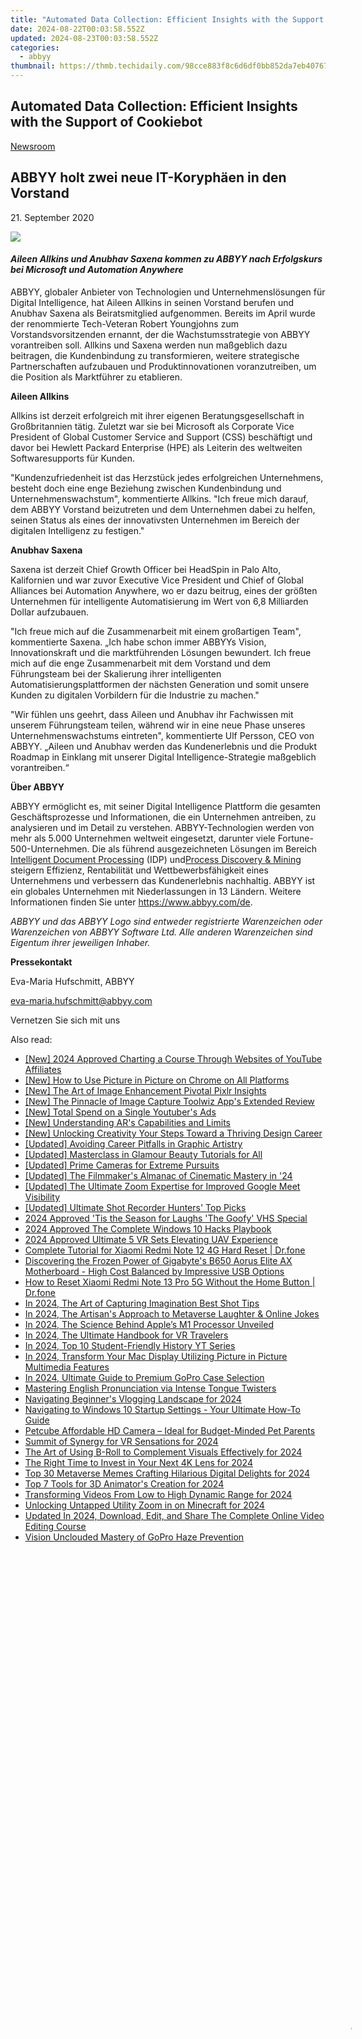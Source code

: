 ```yaml
---
title: "Automated Data Collection: Efficient Insights with the Support of Cookiebot"
date: 2024-08-22T00:03:58.552Z
updated: 2024-08-23T00:03:58.552Z
categories:
  - abbyy
thumbnail: https://thmb.techidaily.com/98cce883f8c6d6df0bb852da7eb40767e5514e4304dfa4fcbf005c1298bed966.jpg
---
```


## Automated Data Collection: Efficient Insights with the Support of Cookiebot

[Newsroom](https://tools.techidaily.com/abbyy/products/)

## ABBYY holt zwei neue IT-Koryphäen in den Vorstand

21\. September 2020

![](https://content.abbyy.com/-/media/project/abbyy/abbyy/branchtemplates/shutterstock_1272462163_1296-x-729.jpg?h=729&iar=0&w=1296)

#### _Aileen Allkins und Anubhav Saxena kommen zu ABBYY nach Erfolgskurs bei Microsoft und Automation Anywhere_ 

ABBYY, globaler Anbieter von Technologien und Unternehmenslösungen für Digital Intelligence, hat Aileen Allkins in seinen Vorstand berufen und Anubhav Saxena als Beiratsmitglied aufgenommen. Bereits im April wurde der renommierte Tech-Veteran Robert Youngjohns zum Vorstandsvorsitzenden ernannt, der die Wachstumsstrategie von ABBYY vorantreiben soll. Allkins und Saxena werden nun maßgeblich dazu beitragen, die Kundenbindung zu transformieren, weitere strategische Partnerschaften aufzubauen und Produktinnovationen voranzutreiben, um die Position als Marktführer zu etablieren.

**Aileen Allkins**

Allkins ist derzeit erfolgreich mit ihrer eigenen Beratungsgesellschaft in Großbritannien tätig. Zuletzt war sie bei Microsoft als Corporate Vice President of Global Customer Service and Support (CSS) beschäftigt und davor bei Hewlett Packard Enterprise (HPE) als Leiterin des weltweiten Softwaresupports für Kunden.

"Kundenzufriedenheit ist das Herzstück jedes erfolgreichen Unternehmens, besteht doch eine enge Beziehung zwischen Kundenbindung und Unternehmenswachstum", kommentierte Allkins. "Ich freue mich darauf, dem ABBYY Vorstand beizutreten und dem Unternehmen dabei zu helfen, seinen Status als eines der innovativsten Unternehmen im Bereich der digitalen Intelligenz zu festigen."

**Anubhav Saxena** 

Saxena ist derzeit Chief Growth Officer bei HeadSpin in Palo Alto, Kalifornien und war zuvor Executive Vice President und Chief of Global Alliances bei Automation Anywhere, wo er dazu beitrug, eines der größten Unternehmen für intelligente Automatisierung im Wert von 6,8 Milliarden Dollar aufzubauen.

"Ich freue mich auf die Zusammenarbeit mit einem großartigen Team", kommentierte Saxena. „Ich habe schon immer ABBYYs Vision, Innovationskraft und die marktführenden Lösungen bewundert. Ich freue mich auf die enge Zusammenarbeit mit dem Vorstand und dem Führungsteam bei der Skalierung ihrer intelligenten Automatisierungsplattformen der nächsten Generation und somit unsere Kunden zu digitalen Vorbildern für die Industrie zu machen."

"Wir fühlen uns geehrt, dass Aileen und Anubhav ihr Fachwissen mit unserem Führungsteam teilen, während wir in eine neue Phase unseres Unternehmenswachstums eintreten", kommentierte Ulf Persson, CEO von ABBYY. „Aileen und Anubhav werden das Kundenerlebnis und die Produkt Roadmap in Einklang mit unserer Digital Intelligence-Strategie maßgeblich vorantreiben.“

**Über ABBYY**

ABBYY ermöglicht es, mit seiner Digital Intelligence Plattform die gesamten Geschäftsprozesse und Informationen, die ein Unternehmen antreiben, zu analysieren und im Detail zu verstehen. ABBYY-Technologien werden von mehr als 5.000 Unternehmen weltweit eingesetzt, darunter viele Fortune-500-Unternehmen. Die als führend ausgezeichneten Lösungen im Bereich [Intelligent Document Processing](https://tools.techidaily.com/abbyy/products/) (IDP) und[Process Discovery & Mining](https://tools.techidaily.com/abbyy/products/) steigern Effizienz, Rentabilität und Wettbewerbsfähigkeit eines Unternehmens und verbessern das Kundenerlebnis nachhaltig. ABBYY ist ein globales Unternehmen mit Niederlassungen in 13 Ländern. Weitere Informationen finden Sie unter <https://www.abbyy.com/de>.

_ABBYY und das ABBYY Logo sind entweder registrierte Warenzeichen oder Warenzeichen von ABBYY Software Ltd. Alle anderen Warenzeichen sind Eigentum ihrer jeweiligen Inhaber._

**Pressekontakt**

Eva-Maria Hufschmitt, ABBYY

[eva-maria.hufschmitt@abbyy.com](https://tools.techidaily.com/abbyy/products/)

Vernetzen Sie sich mit uns

<ins class="adsbygoogle"
     style="display:block"
     data-ad-format="autorelaxed"
     data-ad-client="ca-pub-7571918770474297"
     data-ad-slot="1223367746"></ins>



<ins class="adsbygoogle"
     style="display:block"
     data-ad-client="ca-pub-7571918770474297"
     data-ad-slot="8358498916"
     data-ad-format="auto"
     data-full-width-responsive="true"></ins>

<span class="atpl-alsoreadstyle">Also read:</span>
<div><ul>
<li><a href="https://youtube-lab.techidaily.com/024-approved-charting-a-course-through-websites-of-youtube-affiliates/"><u>[New] 2024 Approved  Charting a Course Through Websites of YouTube Affiliates</u></a></li>
<li><a href="https://some-approaches.techidaily.com/new-how-to-use-picture-in-picture-on-chrome-on-all-platforms/"><u>[New] How to Use Picture in Picture on Chrome on All Platforms</u></a></li>
<li><a href="https://some-approaches.techidaily.com/new-the-art-of-image-enhancement-pivotal-pixlr-insights/"><u>[New] The Art of Image Enhancement  Pivotal Pixlr Insights</u></a></li>
<li><a href="https://some-approaches.techidaily.com/new-the-pinnacle-of-image-capture-toolwiz-apps-extended-review/"><u>[New] The Pinnacle of Image Capture  Toolwiz App's Extended Review</u></a></li>
<li><a href="https://some-approaches.techidaily.com/new-total-spend-on-a-single-youtubers-ads/"><u>[New] Total Spend on a Single Youtuber's Ads</u></a></li>
<li><a href="https://some-approaches.techidaily.com/new-understanding-ars-capabilities-and-limits/"><u>[New] Understanding AR's Capabilities and Limits</u></a></li>
<li><a href="https://some-approaches.techidaily.com/new-unlocking-creativity-your-steps-toward-a-thriving-design-career/"><u>[New] Unlocking Creativity  Your Steps Toward a Thriving Design Career</u></a></li>
<li><a href="https://extra-tips.techidaily.com/updated-avoiding-career-pitfalls-in-graphic-artistry/"><u>[Updated] Avoiding Career Pitfalls in Graphic Artistry</u></a></li>
<li><a href="https://facebook-video-share.techidaily.com/updated-masterclass-in-glamour-beauty-tutorials-for-all/"><u>[Updated] Masterclass in Glamour  Beauty Tutorials for All</u></a></li>
<li><a href="https://extra-skills.techidaily.com/updated-prime-cameras-for-extreme-pursuits/"><u>[Updated] Prime Cameras for Extreme Pursuits</u></a></li>
<li><a href="https://some-approaches.techidaily.com/updated-the-filmmakers-almanac-of-cinematic-mastery-in-24/"><u>[Updated] The Filmmaker's Almanac of Cinematic Mastery in '24</u></a></li>
<li><a href="https://some-approaches.techidaily.com/updated-the-ultimate-zoom-expertise-for-improved-google-meet-visibility/"><u>[Updated] The Ultimate Zoom Expertise for Improved Google Meet Visibility</u></a></li>
<li><a href="https://some-approaches.techidaily.com/updated-ultimate-shot-recorder-hunters-top-picks/"><u>[Updated] Ultimate Shot Recorder  Hunters' Top Picks</u></a></li>
<li><a href="https://some-approaches.techidaily.com/2024-approved-tis-the-season-for-laughs-the-goofy-vhs-special/"><u>2024 Approved  'Tis the Season for Laughs  'The Goofy' VHS Special</u></a></li>
<li><a href="https://some-approaches.techidaily.com/2024-approved-the-complete-windows-10-hacks-playbook/"><u>2024 Approved  The Complete Windows 10 Hacks Playbook</u></a></li>
<li><a href="https://some-approaches.techidaily.com/2024-approved-ultimate-5-vr-sets-elevating-uav-experience/"><u>2024 Approved  Ultimate 5 VR Sets Elevating UAV Experience</u></a></li>
<li><a href="https://techidaily.com/complete-tutorial-for-xiaomi-redmi-note-12-4g-hard-reset-drfone-by-drfone-reset-android-reset-android/"><u>Complete Tutorial for Xiaomi Redmi Note 12 4G Hard Reset | Dr.fone</u></a></li>
<li><a href="https://hardware-help.techidaily.com/discovering-the-frozen-power-of-gigabytes-b650-aorus-elite-ax-motherboard-high-cost-balanced-by-impressive-usb-options/"><u>Discovering the Frozen Power of Gigabyte's B650 Aorus Elite AX Motherboard - High Cost Balanced by Impressive USB Options</u></a></li>
<li><a href="https://techidaily.com/how-to-reset-xiaomi-redmi-note-13-pro-5g-without-the-home-button-drfone-by-drfone-reset-android-reset-android/"><u>How to Reset Xiaomi Redmi Note 13 Pro 5G Without the Home Button | Dr.fone</u></a></li>
<li><a href="https://some-approaches.techidaily.com/in-2024-the-art-of-capturing-imagination-best-shot-tips/"><u>In 2024, The Art of Capturing Imagination  Best Shot Tips</u></a></li>
<li><a href="https://some-approaches.techidaily.com/in-2024-the-artisans-approach-to-metaverse-laughter-and-online-jokes/"><u>In 2024, The Artisan's Approach to Metaverse Laughter & Online Jokes</u></a></li>
<li><a href="https://some-approaches.techidaily.com/in-2024-the-science-behind-apples-m1-processor-unveiled/"><u>In 2024, The Science Behind Apple’s M1 Processor Unveiled</u></a></li>
<li><a href="https://some-approaches.techidaily.com/in-2024-the-ultimate-handbook-for-vr-travelers/"><u>In 2024, The Ultimate Handbook for VR Travelers</u></a></li>
<li><a href="https://youtube-web.techidaily.com/24-top-10-student-friendly-history-yt-series/"><u>In 2024, Top 10 Student-Friendly History YT Series</u></a></li>
<li><a href="https://some-approaches.techidaily.com/in-2024-transform-your-mac-display-utilizing-picture-in-picture-multimedia-features/"><u>In 2024, Transform Your Mac Display  Utilizing Picture in Picture Multimedia Features</u></a></li>
<li><a href="https://some-approaches.techidaily.com/in-2024-ultimate-guide-to-premium-gopro-case-selection/"><u>In 2024, Ultimate Guide to Premium GoPro Case Selection</u></a></li>
<li><a href="https://mondly-stories.techidaily.com/mastering-english-pronunciation-via-intense-tongue-twisters/"><u>Mastering English Pronunciation via Intense Tongue Twisters</u></a></li>
<li><a href="https://some-approaches.techidaily.com/navigating-beginners-vlogging-landscape-for-2024/"><u>Navigating Beginner's Vlogging Landscape for 2024</u></a></li>
<li><a href="https://tech-renaissance.techidaily.com/navigating-to-windows-10-startup-settings-your-ultimate-how-to-guide/"><u>Navigating to Windows 10 Startup Settings - Your Ultimate How-To Guide</u></a></li>
<li><a href="https://buynow-marvelous.techidaily.com/petcube-affordable-hd-camera-ideal-for-budget-minded-pet-parents/"><u>Petcube Affordable HD Camera – Ideal for Budget-Minded Pet Parents</u></a></li>
<li><a href="https://some-approaches.techidaily.com/summit-of-synergy-for-vr-sensations-for-2024/"><u>Summit of Synergy for VR Sensations for 2024</u></a></li>
<li><a href="https://some-approaches.techidaily.com/the-art-of-using-b-roll-to-complement-visuals-effectively-for-2024/"><u>The Art of Using B-Roll to Complement Visuals Effectively for 2024</u></a></li>
<li><a href="https://some-approaches.techidaily.com/the-right-time-to-invest-in-your-next-4k-lens-for-2024/"><u>The Right Time to Invest in Your Next 4K Lens for 2024</u></a></li>
<li><a href="https://some-approaches.techidaily.com/top-30-metaverse-memes-crafting-hilarious-digital-delights-for-2024/"><u>Top 30 Metaverse Memes  Crafting Hilarious Digital Delights for 2024</u></a></li>
<li><a href="https://some-approaches.techidaily.com/top-7-tools-for-3d-animators-creation-for-2024/"><u>Top 7 Tools for 3D Animator's Creation for 2024</u></a></li>
<li><a href="https://some-approaches.techidaily.com/transforming-videos-from-low-to-high-dynamic-range-for-2024/"><u>Transforming Videos From Low to High Dynamic Range for 2024</u></a></li>
<li><a href="https://some-approaches.techidaily.com/unlocking-untapped-utility-zoom-in-on-minecraft-for-2024/"><u>Unlocking Untapped Utility  Zoom in on Minecraft for 2024</u></a></li>
<li><a href="https://video-ai-editor.techidaily.com/updated-in-2024-download-edit-and-share-the-complete-online-video-editing-course/"><u>Updated In 2024, Download, Edit, and Share The Complete Online Video Editing Course</u></a></li>
<li><a href="https://extra-tips.techidaily.com/vision-unclouded-mastery-of-gopro-haze-prevention/"><u>Vision Unclouded  Mastery of GoPro Haze Prevention</u></a></li>
</ul></div>

<!-- affiliate ads begin -->
<span id="1793213">
					<video width="1080" height="1620" style="cursor:pointer"
           poster="//a.impactradius-go.com/display-clicktoplayimage/1793213.jpeg"
           onclick="if(!this.playClicked){this.play();this.setAttribute('controls',true);this.playClicked=true;}">
	   <source src="//a.impactradius-go.com/display-ad/19135-1793213">
	   <img src="//a.impactradius-go.com/display-clicktoplayimage/1793213.jpeg" style="border: none; height: 100%; width: 100%; object-fit: contain">
	</video>
	<div style="width:1080px;text-align:center"><a href="javascript:window.open(decodeURIComponent('https%3A%2F%2Ftinyland.pxf.io%2Fc%2F5597632%2F1793213%2F19135'), '_blank');void(0);">Click here</a></div>
</span>
<img height="0" width="0" src="https://imp.pxf.io/i/5597632/1793213/19135" style="position:absolute;visibility:hidden;" border="0" />
<!-- affiliate ads end -->